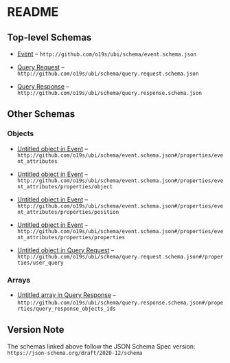 # README

## Top-level Schemas

* [Event](./event.md "An event that occurred, typically in response to a user") – `http://github.com/o19s/ubi/schema/event.schema.json`

* [Query Request](./query.md "A query made by a user") – `http://github.com/o19s/ubi/schema/query.request.schema.json`

* [Query Response](./query-1.md "The response to a query made by a user") – `http://github.com/o19s/ubi/schema/query.response.schema.json`

## Other Schemas

### Objects

* [Untitled object in Event](./event-properties-event_attributes.md "Extensible details about a specific event") – `http://github.com/o19s/ubi/schema/event.schema.json#/properties/event_attributes`

* [Untitled object in Event](./event-properties-event_attributes-properties-object.md "structure which contains identifying information of the object returned from the query that the user interacts with (i") – `http://github.com/o19s/ubi/schema/event.schema.json#/properties/event_attributes/properties/object`

* [Untitled object in Event](./event-properties-event_attributes-properties-position.md "structure that contains information on the location of the event origin, such as screen x,y coordinates, or the nth object out of 10 results, ") – `http://github.com/o19s/ubi/schema/event.schema.json#/properties/event_attributes/properties/position`

* [Untitled object in Event](./event-properties-event_attributes-properties-properties.md "structure which contains identifying information of the object returned from the query that the user interacts with (i") – `http://github.com/o19s/ubi/schema/event.schema.json#/properties/event_attributes/properties/properties`

* [Untitled object in Query Request](./query-properties-user_query.md "ERIC: Should we require a query in user query? The query as the user entered it, plus any options they chose to change the query, like aggregation/facet choices") – `http://github.com/o19s/ubi/schema/query.request.schema.json#/properties/user_query`

### Arrays

* [Untitled array in Query Response](./query-1-properties-query_response_objects_ids.md "Objects returned by the query") – `http://github.com/o19s/ubi/schema/query.response.schema.json#/properties/query_response_objects_ids`

## Version Note

The schemas linked above follow the JSON Schema Spec version: `https://json-schema.org/draft/2020-12/schema`
